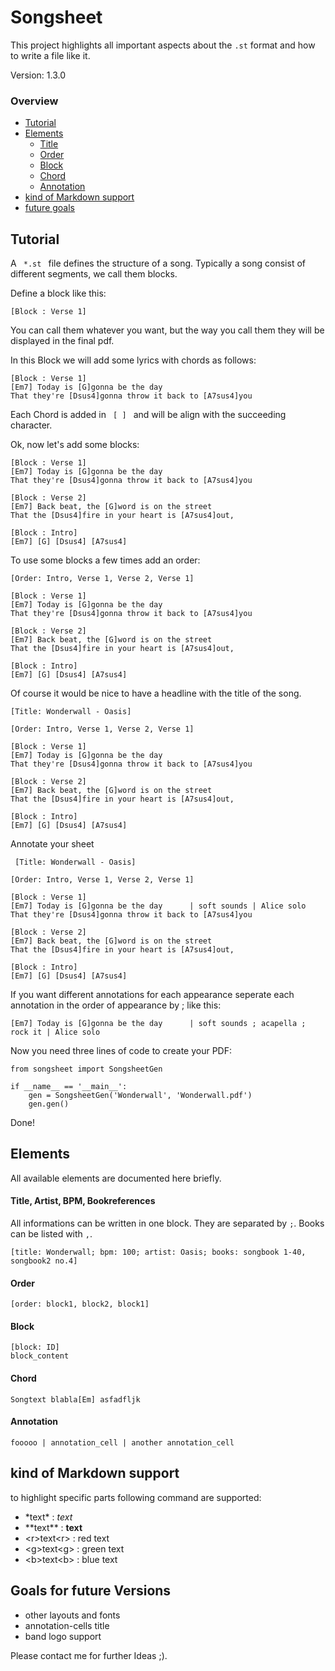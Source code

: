 # Songsheet
This project highlights all important aspects about the <code>.st</code> format and how to write a file like it.

Version: 1.3.0
 
### Overview
- [Tutorial](#tut)
- [Elements](#elem)
    - [Title](#title)
    - [Order](#order)
    - [Block](#block)
    - [Chord](#chord)
    - [Annotation](#ann)
- [kind of Markdown support](#mark)
- [future goals](#future)
<a name="tut"></a>

## Tutorial
A <code> *.st </code> file defines the structure of a song. Typically a song consist of different 
segments, we call them blocks.

Define a block like this:
    
    [Block : Verse 1]
    
You can call them whatever you want, but the way you call them they will be displayed in the final pdf.

In this Block we will add some lyrics with chords as follows:

    [Block : Verse 1]
    [Em7] Today is [G]gonna be the day
    That they're [Dsus4]gonna throw it back to [A7sus4]you

Each Chord is added in <code> [ ] </code> and will be align with the succeeding character.

Ok, now let's add some blocks:

    [Block : Verse 1]
    [Em7] Today is [G]gonna be the day
    That they're [Dsus4]gonna throw it back to [A7sus4]you
        
    [Block : Verse 2]
    [Em7] Back beat, the [G]word is on the street
    That the [Dsus4]fire in your heart is [A7sus4]out,
        
    [Block : Intro]
    [Em7] [G] [Dsus4] [A7sus4]
    
To use some blocks a few times add an order:
 
    [Order: Intro, Verse 1, Verse 2, Verse 1]
        
    [Block : Verse 1]
    [Em7] Today is [G]gonna be the day
    That they're [Dsus4]gonna throw it back to [A7sus4]you
        
    [Block : Verse 2]
    [Em7] Back beat, the [G]word is on the street
    That the [Dsus4]fire in your heart is [A7sus4]out,
        
    [Block : Intro]
    [Em7] [G] [Dsus4] [A7sus4]
 
 Of course it would be nice to have a headline with the title of the song.
 
    [Title: Wonderwall - Oasis]
        
    [Order: Intro, Verse 1, Verse 2, Verse 1]
        
    [Block : Verse 1]
    [Em7] Today is [G]gonna be the day
    That they're [Dsus4]gonna throw it back to [A7sus4]you
        
    [Block : Verse 2]
    [Em7] Back beat, the [G]word is on the street
    That the [Dsus4]fire in your heart is [A7sus4]out,
        
    [Block : Intro]
    [Em7] [G] [Dsus4] [A7sus4]
    
 Annotate your sheet
 
     [Title: Wonderwall - Oasis]
        
    [Order: Intro, Verse 1, Verse 2, Verse 1]
        
    [Block : Verse 1]
    [Em7] Today is [G]gonna be the day      | soft sounds | Alice solo
    That they're [Dsus4]gonna throw it back to [A7sus4]you
        
    [Block : Verse 2]
    [Em7] Back beat, the [G]word is on the street
    That the [Dsus4]fire in your heart is [A7sus4]out,
        
    [Block : Intro]
    [Em7] [G] [Dsus4] [A7sus4]

 If you want different annotations for each appearance seperate each annotation in the order of appearance by ; like
 this:

    [Em7] Today is [G]gonna be the day      | soft sounds ; acapella ; rock it | Alice solo

 Now you need three lines of code to create your PDF:
 
    from songsheet import SongsheetGen
    
    if __name__ == '__main__':
        gen = SongsheetGen('Wonderwall', 'Wonderwall.pdf')
        gen.gen()
        
 Done!
 <a name="elem"></a>
 
 
## Elements
 
 All available elements are documented here briefly.
 <a name="title"></a>
 
 
#### Title, Artist, BPM, Bookreferences
All informations can be written in one block. They are separated by ```;```. Books can be listed with ```,```. 
    
    [title: Wonderwall; bpm: 100; artist: Oasis; books: songbook 1-40, songbook2 no.4]
 <a name="order"></a>
 
 
#### Order
    
    [order: block1, block2, block1]
 <a name="block"></a>
 
 
#### Block
    
    [block: ID]
    block_content
 <a name="chord"></a>
 
#### Chord
    
    Songtext blabla[Em] asfadfljk
 <a name="ann"></a>
 
#### Annotation
    
    fooooo | annotation_cell | another annotation_cell
 <a name="mark"></a>
 
 
 ## kind of Markdown support
 
 to highlight specific parts following command are supported:
 
 - \*text\* : *text*
 - \*\*text\*\* : **text**
 - \<r>text\<r> : red text
 - \<g>text\<g> : green text
 - \<b>text\<b> : blue text
 <a name="future"></a>
 
 ## Goals for future Versions
 
  - other layouts and fonts
  - annotation-cells title
  - band logo support
  
  Please contact me for further Ideas ;).
  
